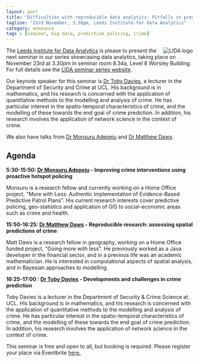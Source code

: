 ```yaml
---
layout: post
title: "Difficulties with reproducible data analytics: Pitfalls in predictive policing"
tagline: "23rd November, 3.30pm, Leeds Institute for Data Analytics"
category: announce
tags : [seminar, big data, predictive policing, crime]
---
```


<img style="float:right;" src="http://lida.leeds.ac.uk/wp-content/uploads/2016/04/LIDA-logo.png" alt="LIDA logo" img/>

The <a href="http://lida.leeds.ac.uk/">Leeds Institute for Data Analytics</a> is please to present the next seminar in our series showcasing data analytics, taking place on November 23rd at 3.30pm in seminar room 8.34a, Level 8 Worsley Building. For full details see the <a href="http://lida.leeds.ac.uk/event/difficulties-reproducible-data-analytics-pitfalls-predictive-policing/">LIDA seminar series website</a>.

Our keynote speaker for this seminar is <a href="http://www.ucl.ac.uk/secret/research/crime-security/geographical/students/toby-davies">Dr Toby Davies</a>, a lecturer in the Department of Security and Crime at UCL. His background is in mathematics, and his research is concerned with the application of quantitative methods to the modelling and analysis of crime. He has particular interest in the spatio-temporal characteristics of crime, and the modelling of these towards the end goal of crime prediction. In addition, his research involves the application of network science in the context of crime.

We also have talks from <a href="https://www.geog.leeds.ac.uk/people/m.adepeju">Dr Monsuru Adepeju</a> and <a href="https://www.geog.leeds.ac.uk/people/m.daws">Dr Matthew Daws</a>.

## Agenda

**5:30-15:50: [Dr Monsuru Adepeju](www.geog.leeds.ac.uk/people/m.adepeju) - Improving crime interventions using proactive hotspot policing**


Monsuru is a research fellow and currently working on a Home Office project, "More with Less: Authentic Implementation of Evidence-Based Predictive Patrol Plans". His current research interests cover predictive policing, geo-statistics and application of GIS to social-economic areas such as crime and health.

**15:50-16:25: [Dr Matthew Daws](href="https://www.geog.leeds.ac.uk/people/m.daws) - Reproducible research: assessing spatial predictions of crime**

Matt Daws is a research fellow in geography, working on a Home Office funded project, "Doing more with less". He previously worked as a Java developer in the financial sector, and in a previous life was an academic mathematician. He is interested in computational aspects of spatial analysis, and in Bayesian approaches to modelling.

**16:25-17:00 : [Dr Toby Davies](https://www.ucl.ac.uk/scs/people/profiles/toby-davies) - Developments and challenges in crime prediction**

Toby Davies is a lecturer in the Department of Security &amp; Crime Science at UCL. His background is in mathematics, and his research is concerned with the application of quantitative methods to the modelling and analysis of crime. He has particular interest in the spatio-temporal characteristics of crime, and the modelling of these towards the end goal of crime prediction. In addition, his research involves the application of network science in the context of crime.

This seminar is free and open to all, but booking is required. Please register your place via Eventbrite <a href="https://www.eventbrite.co.uk/e/lida-seminar-difficulties-with-reproducible-data-analytics-pitfalls-in-predicitive-policing-tickets-39766281017">here.</a>
